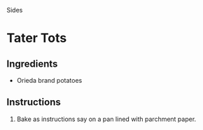 Sides

# Tater Tots

## Ingredients

- Orieda brand potatoes

## Instructions

1. Bake as instructions say on a pan lined with parchment paper.
